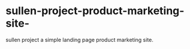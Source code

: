 # sullen-project-product-marketing-site-
sullen project a simple landing page product marketing site.
